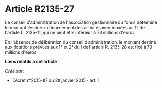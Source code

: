 # Article R2135-27

Le conseil d'administration de l'association gestionnaire du fonds détermine le montant destiné au financement des activités
mentionnées au 1° de l'article L. 2135-11, qui ne peut être inférieur à 73 millions d'euros.

En l'absence de délibération du conseil d'administration, le montant destiné aux dotations prévues aux 1° et 2° du I de
l'article R. 2135-28 est fixé à 73 millions d'euros.

**Liens relatifs à cet article**

_Créé par_:

  - Décret n°2015-87 du 28 janvier 2015 - art. 1
